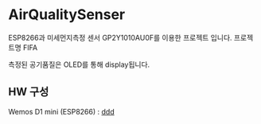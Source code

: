 # AirQualitySenser

ESP8266과 미세먼지측정 센서 GP2Y1010AU0F를 이용한 프로젝트 입니다. 프로젝트명 FIFA

측정된 공기품질은 OLED를 통해 display됩니다.

## HW 구성
Wemos D1 mini (ESP8266) : [ddd](https://ko.aliexpress.com/item/D1-mini-Mini-NodeMcu-4M-bytes-Lua-WIFI-Internet-of-Things-development-board-based-ESP8266-by/32644199530.html?spm=a2g12.search0104.3.1.543e5ac4gH7f73&ws_ab_test=searchweb0_0,searchweb201602_4_10065_10068_319_317_10696_5733916_10924_453_10084_5733716_454_10083_10618_10920_10921_10922_10307_10712_537_5734316_536_10713_5733816_10059_10884_10887_5734016_100031_321_322_10103,searchweb201603_51,ppcSwitch_0&algo_expid=27f6511a-d9f4-4a92-9d84-45c215702695-0&algo_pvid=27f6511a-d9f4-4a92-9d84-45c215702695)
